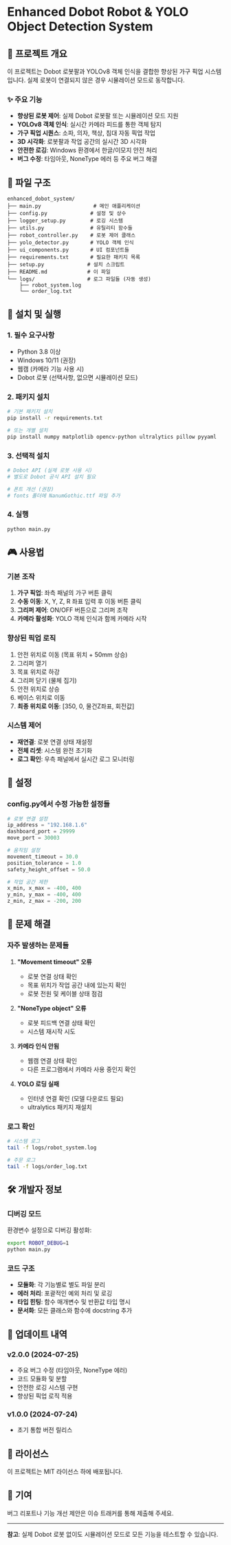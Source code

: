 # Enhanced Dobot Robot & YOLO Object Detection System

## 🤖 프로젝트 개요

이 프로젝트는 Dobot 로봇팔과 YOLOv8 객체 인식을 결합한 향상된 가구 픽업 시스템입니다. 실제 로봇이 연결되지 않은 경우 시뮬레이션 모드로 동작합니다.

### ✨ 주요 기능

- **향상된 로봇 제어**: 실제 Dobot 로봇팔 또는 시뮬레이션 모드 지원
- **YOLOv8 객체 인식**: 실시간 카메라 피드를 통한 객체 탐지
- **가구 픽업 시퀀스**: 소파, 의자, 책상, 침대 자동 픽업 작업
- **3D 시각화**: 로봇팔과 작업 공간의 실시간 3D 시각화
- **안전한 로깅**: Windows 환경에서 한글/이모지 안전 처리
- **버그 수정**: 타임아웃, NoneType 에러 등 주요 버그 해결

## 📁 파일 구조

```
enhanced_dobot_system/
├── main.py                 # 메인 애플리케이션
├── config.py              # 설정 및 상수
├── logger_setup.py        # 로깅 시스템
├── utils.py               # 유틸리티 함수들
├── robot_controller.py    # 로봇 제어 클래스
├── yolo_detector.py       # YOLO 객체 인식
├── ui_components.py       # UI 컴포넌트들
├── requirements.txt       # 필요한 패키지 목록
├── setup.py              # 설치 스크립트
├── README.md             # 이 파일
└── logs/                 # 로그 파일들 (자동 생성)
    ├── robot_system.log
    └── order_log.txt
```

## 🚀 설치 및 실행

### 1. 필수 요구사항

- Python 3.8 이상
- Windows 10/11 (권장)
- 웹캠 (카메라 기능 사용 시)
- Dobot 로봇 (선택사항, 없으면 시뮬레이션 모드)

### 2. 패키지 설치

```bash
# 기본 패키지 설치
pip install -r requirements.txt

# 또는 개별 설치
pip install numpy matplotlib opencv-python ultralytics pillow pyyaml
```

### 3. 선택적 설치

```bash
# Dobot API (실제 로봇 사용 시)
# 별도로 Dobot 공식 API 설치 필요

# 폰트 개선 (권장)
# fonts 폴더에 NanumGothic.ttf 파일 추가
```

### 4. 실행

```bash
python main.py
```

## 🎮 사용법

### 기본 조작

1. **가구 픽업**: 좌측 패널의 가구 버튼 클릭
2. **수동 이동**: X, Y, Z, R 좌표 입력 후 이동 버튼 클릭
3. **그리퍼 제어**: ON/OFF 버튼으로 그리퍼 조작
4. **카메라 활성화**: YOLO 객체 인식과 함께 카메라 시작

### 향상된 픽업 로직

1. 안전 위치로 이동 (목표 위치 + 50mm 상승)
2. 그리퍼 열기
3. 목표 위치로 하강
4. 그리퍼 닫기 (물체 집기)
5. 안전 위치로 상승
6. 베이스 위치로 이동
7. **최종 위치로 이동**: [350, 0, 물건Z좌표, 회전값]

### 시스템 제어

- **재연결**: 로봇 연결 상태 재설정
- **전체 리셋**: 시스템 완전 초기화
- **로그 확인**: 우측 패널에서 실시간 로그 모니터링

## 🔧 설정

### config.py에서 수정 가능한 설정들

```python
# 로봇 연결 설정
ip_address = "192.168.1.6"
dashboard_port = 29999
move_port = 30003

# 움직임 설정
movement_timeout = 30.0
position_tolerance = 1.0
safety_height_offset = 50.0

# 작업 공간 제한
x_min, x_max = -400, 400
y_min, y_max = -400, 400
z_min, z_max = -200, 200
```

## 🚨 문제 해결

### 자주 발생하는 문제들

1. **"Movement timeout" 오류**
   - 로봇 연결 상태 확인
   - 목표 위치가 작업 공간 내에 있는지 확인
   - 로봇 전원 및 케이블 상태 점검

2. **"NoneType object" 오류**
   - 로봇 피드백 연결 상태 확인
   - 시스템 재시작 시도

3. **카메라 인식 안됨**
   - 웹캠 연결 상태 확인
   - 다른 프로그램에서 카메라 사용 중인지 확인

4. **YOLO 로딩 실패**
   - 인터넷 연결 확인 (모델 다운로드 필요)
   - ultralytics 패키지 재설치

### 로그 확인

```bash
# 시스템 로그
tail -f logs/robot_system.log

# 주문 로그
tail -f logs/order_log.txt
```

## 🛠️ 개발자 정보

### 디버깅 모드

환경변수 설정으로 디버깅 활성화:
```bash
export ROBOT_DEBUG=1
python main.py
```

### 코드 구조

- **모듈화**: 각 기능별로 별도 파일 분리
- **에러 처리**: 포괄적인 예외 처리 및 로깅
- **타입 힌팅**: 함수 매개변수 및 반환값 타입 명시
- **문서화**: 모든 클래스와 함수에 docstring 추가

## 📝 업데이트 내역

### v2.0.0 (2024-07-25)
- 주요 버그 수정 (타임아웃, NoneType 에러)
- 코드 모듈화 및 분할
- 안전한 로깅 시스템 구현
- 향상된 픽업 로직 적용

### v1.0.0 (2024-07-24)
- 초기 통합 버전 릴리스

## 📄 라이선스

이 프로젝트는 MIT 라이선스 하에 배포됩니다.

## 🤝 기여

버그 리포트나 기능 개선 제안은 이슈 트래커를 통해 제출해 주세요.

---

**참고**: 실제 Dobot 로봇 없이도 시뮬레이션 모드로 모든 기능을 테스트할 수 있습니다.

